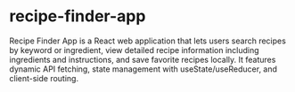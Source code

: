 # recipe-finder-app
Recipe Finder App is a React web application that lets users search recipes by keyword or ingredient, view detailed recipe information including ingredients and instructions, and save favorite recipes locally. It features dynamic API fetching, state management with useState/useReducer, and client-side routing.
